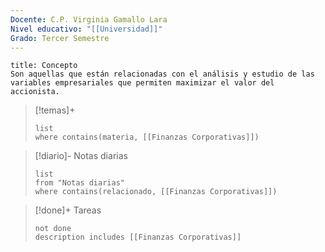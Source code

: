 ```yaml
---
Docente: C.P. Virginia Gamallo Lara
Nivel educativo: "[[Universidad]]"
Grado: Tercer Semestre
---
```

```ad-abstract
title: Concepto 
Son aquellas que están relacionadas con el análisis y estudio de las variables empresariales que permiten maximizar el valor del accionista. 
```

>[!temas]+ 
>```dataview
>list 
>where contains(materia, [[Finanzas Corporativas]])
>```

>[!diario]- Notas diarias
>```dataview
>list
>from "Notas diarias"
>where contains(relacionado, [[Finanzas Corporativas]])
>```

>[!done]+ Tareas
>```tasks
>not done 
>description includes [[Finanzas Corporativas]]
>```
